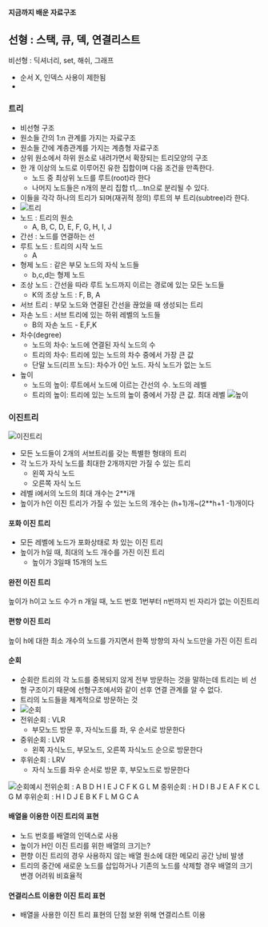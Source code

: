 #### 지금까지 배운 자료구조
선형 : 스택, 큐, 덱, 연결리스트
- 
비선형 : 딕셔너리, set, 해쉬, 그래프
- 순서 X, 인덱스 사용이 제한됨
- 
### 트리
- 비선형 구조
- 원소들 간의 1:n 관계를 가지는 자료구조
- 원소들 간에 계층관계를 가지는 계층형 자료구조
- 상위 원소에서 하위 원소로 내려가면서 확장되는 트리모양의 구조
- 한 개 이상의 노드로 이루어진 유한 집합이며 다음 조건을 만족한다.
  - 노드 중 최상위 노드를 루트(root)라 한다
  - 나머지 노드들은 n개의 분리 집합 t1,...tn으로 분리될 수 있다.
- 이들을 각각 하나의 트리가 되며(재귀적 정의) 루트의 부 트리(subtree)라 한다.
- ![트리](/images/tree.png)
- 노드 : 트리의 원소
  - A, B, C, D, E, F, G, H, I, J
- 간선 : 노드를 연결하는 선
- 루트 노드 : 트리의 시작 노드
  - A
- 형제 노드 : 같은 부모 노드의 자식 노드들
  - b,c,d는 형제 노드
- 조상 노드 : 간선을 따라 루트 노드까지 이르는 경로에 있는 모든 노드들
  - K의 조상 노드 : F, B, A
- 서브 트리 : 부모 노드와 연결된 간선을 끊었을 때 생성되는 트리
- 자손 노드 : 서브 트리에 있는 하위 레벨의 노드들
  - B의 자손 노드 - E,F,K
- 차수(degree)
  - 노드의 차수: 노드에 연결된 자식 노드의 수
  - 트리의 차수: 트리에 있는 노드의 차수 중에서 가장 큰 값
  - 단말 노드(리프 노드): 차수가 0인 노드. 자식 노드가 없는 노드
- 높이
  - 노드의 높이: 루트에서 노드에 이르는 간선의 수. 노드의 레벨
  - 트리의 높이: 트리에 있는 노드의 높이 중에서 가장 큰 값. 최대 레벨
![높이](/images/height.png)

### 이진트리
![이진트리](/images/binarytree.png)
- 모든 노드들이 2개의 서브트리를 갖는 특별한 형태의 트리
- 각 노드가 자식 노드를 최대한 2개까지만 가질 수 있는 트리
  - 왼쪽 자식 노드
  - 오른쪽 자식 노드
- 레벨 i에서의 노드의 최대 개수는 2**i개
- 높이가 h인 이진 트리가 가질 수 있는 노드의 개수는 (h+1)개~(2**h+1 -1)개이다
#### 포화 이진 트리
- 모든 레벨에 노드가 포화상태로 차 있는 이진 트리
- 높이가 h일 때, 최대의 노드 개수를 가진 이진 트리
  - 높이가 3일때 15개의 노드
#### 완전 이진 트리
높이가 h이고 노드 수가 n 개일 때, 노드 번호 1번부터 n번까지 빈 자리가 없는 이진트리
#### 편향 이진 트리
높이 h에 대한 최소 개수의 노드를 가지면서 한쪽 방향의 자식 노드만을 가진 이진 트리
#### 순회
- 순회란 트리의 각 노드를 중복되지 않게 전부 방문하는 것을 말하는데 트리는 비 선형 구조이기 때문에 선형구조에서와 같이 선후 연결 관계를 알 수 없다.
- 트리의 노드들을 체계적으로 방문하는 것
- ![순회](/images/traversal.png)
- 전위순회 : VLR
  - 부모노드 방문 후, 자식노드를 좌, 우 순서로 방문한다
- 중위순회 : LVR
  - 왼쪽 자식노드, 부모노드, 오른쪽 자식노드 순으로 방문한다
- 후위순회 : LRV
  - 자식 노드를 좌우 순서로 방문 후, 부모노드로 방문한다

![순회예시](/images/순회예시.png)
전위순회 : A B D H I E J C F K G L M
중위순회 : H D I B J E A F K C L G M
후위순회 : H I D J E B K F L M G C A

#### 배열을 이용한 이진 트리의 표현
- 노드 번호를 배열의 인덱스로 사용
- 높이가 H인 이진 트리를 위한 배열의 크기는?
- 편향 이진 트리의 경우 사용하지 않는 배열 원소에 대한 메모리 공간 낭비 발생
- 트리의 중간에 새로운 노드를 삽입하거나 기존의 노드를 삭제할 경우 배열의 크기 변경 어려워 비효율적
#### 연결리스트 이용한 이진 트리 표현
- 배열을 사용한 이진 트리 표현의 단점 보완 위해 연결리스트 이용



